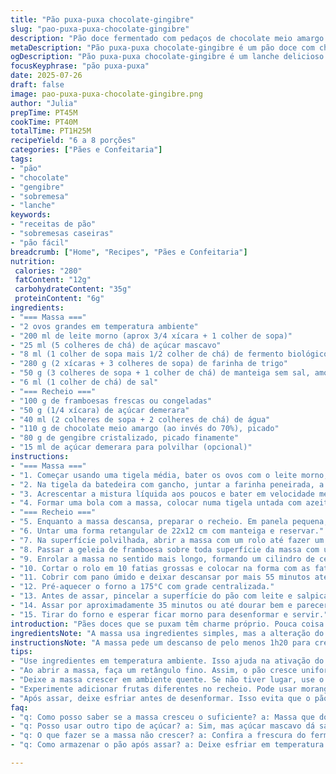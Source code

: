 ```yaml
---
title: "Pão puxa-puxa chocolate-gingibre"
slug: "pao-puxa-puxa-chocolate-gingibre"
description: "Pão doce fermentado com pedaços de chocolate meio amargo e gengibre cristalizado, recheado com cana-de-açúcar e frutas vermelhas. Massa úmida, macia e pegajosa. Leve toque cítrico das framboesas e picância do gengibre. Receita adaptada com fermento biológico seco e açúcar mascavo na massa. Ideal para café da manhã, lanche ou sobremesa compartilhada. Assado em forma retangular, fatias que se desgrudam facilmente. Tempo total ao redor de 1 hora e 30 minutos entre preparo e fermentação. Serve entre 6 a 8 pessoas. Textura fofa, com notas marcantes do chocolate amargo e doce da geleia caseira. Sem castanhas, vegetariano."
metaDescription: "Pão puxa-puxa chocolate-gingibre é um pão doce com chocolate meio amargo e gengibre cristalizado. Perfeito para cafés da manhã. Experimente"
ogDescription: "Pão puxa-puxa chocolate-gingibre é um lanche delicioso com chocolate e gengibre. Ideal para compartilhar em momentos especiais"
focusKeyphrase: "pão puxa-puxa"
date: 2025-07-26
draft: false
image: pao-puxa-puxa-chocolate-gingibre.png
author: "Julia"
prepTime: PT45M
cookTime: PT40M
totalTime: PT1H25M
recipeYield: "6 a 8 porções"
categories: ["Pães e Confeitaria"]
tags:
- "pão"
- "chocolate"
- "gengibre"
- "sobremesa"
- "lanche"
keywords:
- "receitas de pão"
- "sobremesas caseiras"
- "pão fácil"
breadcrumb: ["Home", "Recipes", "Pães e Confeitaria"]
nutrition: 
 calories: "280"
 fatContent: "12g"
 carbohydrateContent: "35g"
 proteinContent: "6g"
ingredients:
- "=== Massa ==="
- "2 ovos grandes em temperatura ambiente"
- "200 ml de leite morno (aprox 3/4 xícara + 1 colher de sopa)"
- "25 ml (5 colheres de chá) de açúcar mascavo"
- "8 ml (1 colher de sopa mais 1/2 colher de chá) de fermento biológico seco"
- "280 g (2 xícaras + 3 colheres de sopa) de farinha de trigo"
- "50 g (3 colheres de sopa + 1 colher de chá) de manteiga sem sal, amolecida"
- "6 ml (1 colher de chá) de sal"
- "=== Recheio ==="
- "100 g de framboesas frescas ou congeladas"
- "50 g (1/4 xícara) de açúcar demerara"
- "40 ml (2 colheres de sopa + 2 colheres de chá) de água"
- "110 g de chocolate meio amargo (ao invés do 70%), picado"
- "80 g de gengibre cristalizado, picado finamente"
- "15 ml de açúcar demerara para polvilhar (opcional)"
instructions:
- "=== Massa ==="
- "1. Começar usando uma tigela média, bater os ovos com o leite morno, adicionar o açúcar mascavo e o fermento biológico seco. Misturar bem, deixar descansar por 8 minutos para ativar o fermento."
- "2. Na tigela da batedeira com gancho, juntar a farinha peneirada, a manteiga amolecida e o sal. Misturar até a junção ficar granulosa."
- "3. Acrescentar a mistura líquida aos poucos e bater em velocidade média por 6 minutos até formar uma massa pegajosa e lisa. Pode grudar um pouco nas mãos, é normal."
- "4. Formar uma bola com a massa, colocar numa tigela untada com azeite, cobrir com filme plástico. Deixar crescer num lugar morno por 1 hora e 20 minutos ou até dobrar de volume."
- "=== Recheio ==="
- "5. Enquanto a massa descansa, preparar o recheio. Em panela pequena, colocar as framboesas, o açúcar demerara e a água. Aquecer em fogo baixo, mexendo por 12 minutos até virar uma geleia densa. Esmagar as frutas com garfo e deixar esfriar totalmente."
- "6. Untar uma forma retangular de 22x12 cm com manteiga e reservar."
- "7. Na superfície polvilhada, abrir a massa com um rolo até fazer um retângulo de 33x22 cm."
- "8. Passar a geleia de framboesa sobre toda superfície da massa com uma espátula. Espalhar o chocolate picado e o gengibre por cima, distribuindo bem."
- "9. Enrolar a massa no sentido mais longo, formando um cilindro de cerca de 22 cm."
- "10. Cortar o rolo em 10 fatias grossas e colocar na forma com as fatias em pé, lado a lado formando fileira."
- "11. Cobrir com pano úmido e deixar descansar por mais 55 minutos até quase dobrar novamente."
- "12. Pré-aquecer o forno a 175°C com grade centralizada."
- "13. Antes de assar, pincelar a superfície do pão com leite e salpicar o açúcar demerara em cima, se quiser brilho doce."
- "14. Assar por aproximadamente 35 minutos ou até dourar bem e parecer firme ao toque."
- "15. Tirar do forno e esperar ficar morno para desenformar e servir."
introduction: "Pães doces que se puxam têm charme próprio. Pouca coisa pra preparar, mas muito pra curtir enquanto assa. Um bolo puxa-puxa com chocolate meio amargo, frutas vermelhas e gengibre para dar aquela picância inesperada. Não tem castanhas, é vegetariano e tenta fugir do óbvio por aqui. A mistura do açúcar mascavo na massa dá mais cor e sabor. Massa úmida, macia, com recheio ácido e chocolate derretendo. Ideal pra dividir com a família ou amigos num café ou lanche da tarde. É quase brincadeira entre o chocolate puxando o açucarado das frutas e aquela explosão fresca do gengibre."
ingredientsNote: "A massa usa ingredientes simples, mas a alteração do açúcar e a troca do fermento instantâneo pelo o biológico seco mudam a dinâmica de fermentação e sabor. O açúcar mascavo dá um aroma leve de caramelo, a farinha de trigo deve ser sempre peneirada para evitar grumos e garantir leveza. O leite morno ajuda o fermento a ativar rapidamente, mas cuidado para não passar dos 40 graus para não matar o fermento. Manter os ovos temperados evita que a massa esfrie durante a mistura. O recheio é uma adaptação: as framboesas substituem as clássicas cranberry, trazendo acidez equilibrada. O gengibre cristalizado precisa ser picado pequeno para distribuir o gosto sem exagerar. Chocolate meio amargo ao invés dos 70% complementa a doçura do recheio e deixa o pão menos amargo."
instructionsNote: "A massa pede um descanso de pelo menos 1h20 para crescer e atingir o volume ideal, tempo importante para desenvolver o glúten e dar leveza. Enquanto a massa cresce, a geleia é preparada para esfriar e virar um recheio untuoso e saboroso. Na hora de montar, abrir a massa em retângulo fino e espalhar a geleia de frutas antes de distribuir gengibre e chocolate, garantindo sabor por toda parte. Cortar fatias uniformes para assar de modo parelho e permitir que o pão fique visualmente bonito e fácil de dividir. Cobrir na segunda fermentação com pano úmido para não secar e deixa o pão crescer mais. O forno deve estar pré-aquecido para evitar choque térmico e garantir a crosta dourada. O pincelado de leite final antes do açúcar dá brilho e um toque crocante. Assar entre 35 a 40 minutos, dependendo do forno, até o pão estar dourado e firme. Deixar esfriar um pouco para desenformar sem quebrar."
tips:
- "Use ingredientes em temperatura ambiente. Isso ajuda na ativação do fermento. O leite não pode passar dos 40 graus. Calor demais mata as bactérias boas."
- "Ao abrir a massa, faça um retângulo fino. Assim, o pão cresce uniformemente. Distribua bem a geleia, chocolate e gengibre. Garantir que cada pedaço leve sabor."
- "Deixe a massa crescer em ambiente quente. Se não tiver lugar, use o forno desligado com a luz acesa. Esse calor suave faz a diferença no crescimento."
- "Experimente adicionar frutas diferentes no recheio. Pode usar morangos ou até mesmo blueberries. A combinação agrega frescor e novos sabores ao pão."
- "Após assar, deixe esfriar antes de desenformar. Isso evita que o pão quebre e mantém a forma. Para armazenar, utilize papel filme. Pão continua macio."
faq:
- "q: Como posso saber se a massa cresceu o suficiente? a: Massa que dobra de tamanho. Olhe se está macia. Toque, deve ser leve ao pressionar."
- "q: Posso usar outro tipo de açúcar? a: Sim, mas açúcar mascavo dá sabor único. Outros doces podem deixar o pão mais enjoativo. Faça testes."
- "q: O que fazer se a massa não crescer? a: Confira a frescura do fermento. Um fermento velho não ativa bem. Deixe em local quente. Evite correntes de ar."
- "q: Como armazenar o pão após assar? a: Deixe esfriar em temperatura ambiente. Depois, use embalagem hermética. Mantém o pão macio por mais dias."

---
```

